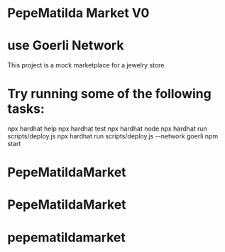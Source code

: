 # PepeMatilda Market V0

# use Goerli Network

This project is a mock marketplace for a jewelry store

# Try running some of the following tasks:

npx hardhat help
npx hardhat test
npx hardhat node
npx hardhat run scripts/deploy.js
npx hardhat run scripts/deploy.js --network goerli
npm start



# PepeMatildaMarket
# PepeMatildaMarket
# pepematildamarket
